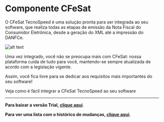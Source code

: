 ﻿# Componente CFeSat

O CFeSat TecnoSpeed é uma solução pronta para ser integrada ao seu software, que realiza todas as etapas de emissão da Nota Fiscal do Consumidor Eletrônica, desde a geração do XML até a impressão do DANFCe.

![alt text](https://tecnospeed.com.br/images/workflow-cfe.svg "Fluxo de emissão CFeSat")

Uma vez integrado, você não se preocupa mais com CFeSat: nossa plataforma cuida de tudo para você, mantendo-se sempre atualizada de acordo com a legislação vigente.

Assim, você fica livre para se dedicar aos requisitos mais importantes do seu software!

Veja como é fácil integrar a CFeSat TecnoSpeed ao seu software

***

**Para baixar a versão Trial, [clique aqui](https://s3-sa-east-1.amazonaws.com/tecnospeed-trial/setup_cfesat_tecnoaccount_6.1.37.4.exe "Baixar o Componente CFeSat Trial")**.

**Para ver uma lista com o histórico de mudanças, [clique aqui](https://github.com/tecnospeed/Componente-SAT/blob/master/CHANGELOG.md "Changelog").**
